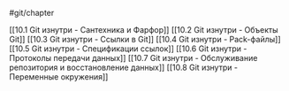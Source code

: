 #git/chapter

[[10.1 Git изнутри - Сантехника и Фарфор]]
[[10.2 Git изнутри - Объекты Git]]
[[10.3 Git изнутри - Ссылки в Git]]
[[10.4 Git изнутри - Pack-файлы]]
[[10.5 Git изнутри - Спецификации ссылок]]
[[10.6 Git изнутри - Протоколы передачи данных]]
[[10.7 Git изнутри - Обслуживание репозитория и восстановление данных]]
[[10.8 Git изнутри - Переменные окружения]]